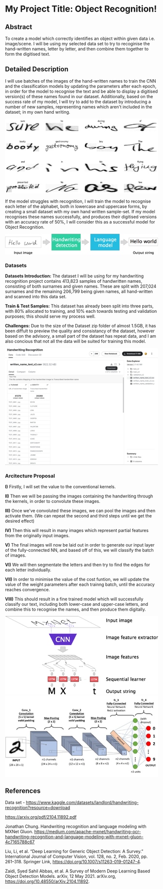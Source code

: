 # My Project Title: Object Recognition!

## Abstract

To create a model which correctly identifies an object within given data i.e. image/scene. 
I will be using my selected data set to try to recoginise the hand-written names, letter by letter, and then combine them together to form the digitised text.

## Detailed Description

I will use batches of the images of the hand-written names to train the CNN and the classification models by updating the parameters after each epoch, in order for the model to recognise the text and be able to display a digitised version(s) of these names found in our dataset. Additionally, based on the success rate of my model, I will try to add to the dataset by introducing a number of new samples, representing names which aren't included in the dataset; in my own hand writing.

![alt text](2.png)

If the model struggles with recognition, I will train the model to recognise each letter of the alphabet, both in lowercase and uppercase forms, by creating a small dataset with my own hand written sample-set. If my model recognises these names successfully, and produces their digitised versions with an accuracy rate of 50%, I will consider this as a successful model for Object Recognition.

![alt text](4.png)

### Datasets
**Datasets Introduction:** The dataset I will be using for my handwriting recognition project contains 413,823 samples of handwritten names, consisting of both surnames and given names. These are split with 207,024 surnames and the remaining 206,799 being given names, all hand-written and scanned into this data set. 

**Train & Test Samples:** This dataset has already been split into three parts, with 80% allocated to training, and 10% each towards testing and validation purposes; this should serve my process well. 

**Challenges:** Due to the size of the Dataset zip folder of almost 1.5GB, it has been diffult to preview the quality and consistancy of the dataset, however based on the advisory, a small part of the dataset has repeat data, and I am also concious that not all the data will be suited for training this model.

![alt text](1.png)

### Arcitecture Proposal

**I)**   Firstly, I will set the value to the conventional kernels.

**II)**  Then we will be passing the images containing the handwriting through the kernels, in order to convolute these images. 

**III)** Once we've convoluted these images, we can pool the images and then activate them. 
         (We can repeat the second and third steps until we get the desired effect)

**IV)**  Then this will result in many images which represent partial features from the originally input images. 

**V)**   The final images will now be laid out in order to generate our input layer of the fully-connected NN, and based off of this,
         we will classify the batch of images.

**VI)**  We will then segmentate the letters and then try to find the edges for each letter individually.

**VII)** In order to minimise the value of the cost funtion, we will update the value of the weight parameters after each trainng batch,
         until the accuracy reaches convergence.

**VIII)** This should result in a fine trained model which will successfully classify our text, including both lower-case and upper-case letters,
          and combine this to recognise the names, and then produce them digitally. 

![alt text](3.png)
![alt text](5.jpeg)

## References

Data set - https://www.kaggle.com/datasets/landlord/handwriting-recognition?resource=download

https://arxiv.org/pdf/2104.11892.pdf

Jonathan Chung. Handwriting recognition and language modeling with MXNet Gluon. https://medium.com/apache-mxnet/handwriting-ocr-handwriting-recognition-and-language-modeling-with-mxnet-gluon-4c7165788c67

Liu, Li, et al. “Deep Learning for Generic Object Detection: A Survey.” International Journal of Computer Vision, vol. 128, no. 2, Feb. 2020, pp. 261–318. Springer Link, https://doi.org/10.1007/s11263-019-01247-4.

Zaidi, Syed Sahil Abbas, et al. A Survey of Modern Deep Learning Based Object Detection Models. arXiv, 12 May 2021. arXiv.org, https://doi.org/10.48550/arXiv.2104.11892.




